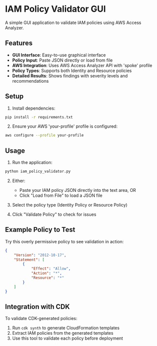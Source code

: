 # IAM Policy Validator GUI

A simple GUI application to validate IAM policies using AWS Access Analyzer.

## Features

- **GUI Interface**: Easy-to-use graphical interface
- **Policy Input**: Paste JSON directly or load from file
- **AWS Integration**: Uses AWS Access Analyzer API with 'spoke' profile
- **Policy Types**: Supports both Identity and Resource policies
- **Detailed Results**: Shows findings with severity levels and recommendations

## Setup

1. Install dependencies:
```bash
pip install -r requirements.txt
```

2. Ensure your AWS 'your-profile' profile is configured:
```bash
aws configure --profile your-profile
```

## Usage

1. Run the application:
```bash
python iam_policy_validator.py
```

2. Either:
   - Paste your IAM policy JSON directly into the text area, OR
   - Click "Load from File" to load a JSON file

3. Select the policy type (Identity Policy or Resource Policy)

4. Click "Validate Policy" to check for issues

## Example Policy to Test

Try this overly permissive policy to see validation in action:

```json
{
    "Version": "2012-10-17",
    "Statement": [
        {
            "Effect": "Allow",
            "Action": "*",
            "Resource": "*"
        }
    ]
}
```

## Integration with CDK

To validate CDK-generated policies:

1. Run `cdk synth` to generate CloudFormation templates
2. Extract IAM policies from the generated templates
3. Use this tool to validate each policy before deployment
